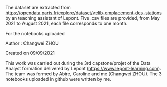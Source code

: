 The dataset are extracted from https://opendata.paris.fr/explore/dataset/velib-emplacement-des-stations by an teaching assistant 
of Lepont. Five .csv files are provided, from May 2021 to August 2021, each file corresponds to one month.

For the notebooks uploaded

Author : Changwei ZHOU

Created on 09/09/2021

This work was carried out during the 3rd capstone/projet of the Data Analyst formation delivered by Lepont (https://www.lepont-learning.com). The team was formed by Abire, Caroline and me (Changwei ZHOU). The 3 notebooks uploaded in github were written by me.